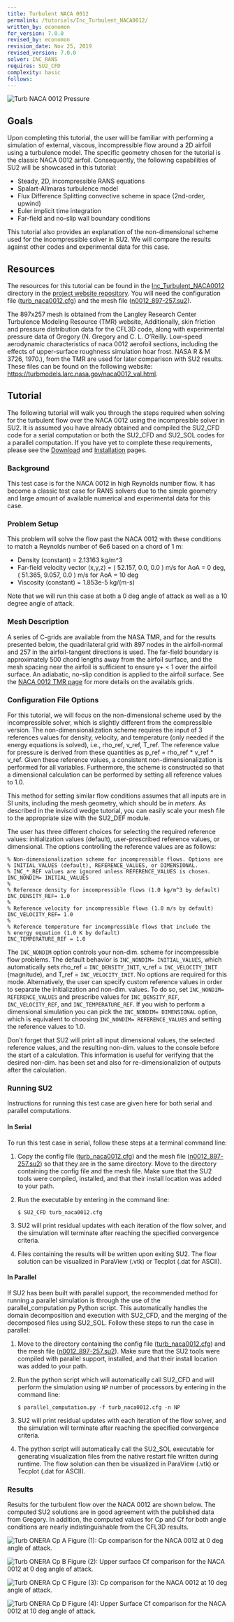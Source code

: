 ```yaml
---
title: Turbulent NACA 0012
permalink: /tutorials/Inc_Turbulent_NACA0012/
written_by: economon 
for_version: 7.0.0
revised_by: economon  
revision_date: Nov 25, 2019
revised_version: 7.0.0
solver: INC_RANS
requires: SU2_CFD
complexity: basic
follows:
---
```


![Turb NACA 0012 Pressure](../../Inc_Turbulent_NACA0012/images/n0012_cp_AoA10deg.png)

## Goals

Upon completing this tutorial, the user will be familiar with performing a simulation of external, viscous, incompressible flow around a 2D airfoil using a turbulence model. The specific geometry chosen for the tutorial is the classic NACA 0012 airfoil. Consequently, the following capabilities of SU2 will be showcased in this tutorial:
- Steady, 2D, incompressible RANS equations 
- Spalart-Allmaras turbulence model
- Flux Difference Splitting convective scheme in space (2nd-order, upwind)
- Euler implicit time integration
- Far-field and no-slip wall boundary conditions

This tutorial also provides an explanation of the non-dimensional scheme used for the incompressible solver in SU2. We will compare the results against other codes and experimental data for this case.


## Resources

The resources for this tutorial can be found in the [Inc_Turbulent_NACA0012](https://github.com/su2code/su2code.github.io/tree/master/Inc_Turbulent_NACA0012) directory in the [project website repository](https://github.com/su2code/su2code.github.io). You will need the configuration file ([turb_naca0012.cfg](../../Inc_Turbulent_NACA0012/turb_naca0012.cfg)) and the mesh file ([n0012_897-257.su2](../../Inc_Turbulent_NACA0012/n0012_897-257.su2)).

 The 897x257 mesh is obtained from the Langley Research Center Turbulence Modeling Resource (TMR) website, Additionally, skin friction and pressure distribution data for the CFL3D code, along with experimental pressure data of Gregory (N. Gregory and C. L. O’Reilly. Low-speed aerodynamic characteristics of naca 0012 aerofoil sections, including the effects
of upper-surface roughness simulation hoar frost. NASA R & M 3726, 1970.), from the TMR are used for later comparison with SU2 results. These files can be found on the following website: https://turbmodels.larc.nasa.gov/naca0012_val.html.

## Tutorial

The following tutorial will walk you through the steps required when solving for the turbulent flow over the NACA 0012 using the incompresible solver in SU2. It is assumed you have already obtained and compiled the SU2_CFD code for a serial computation or both the SU2_CFD and SU2_SOL codes for a parallel computation. If you have yet to complete these requirements, please see the [Download](/docs/Download/) and [Installation](/docs/Installation/) pages.

### Background

This test case is for the NACA 0012 in high Reynolds number flow. It has become a classic test case for RANS solvers due to the simple geometry and large amount of available numerical and experimental data for this case.

### Problem Setup

This problem will solve the flow past the NACA 0012 with these conditions to match a Reynolds number of 6e6 based on a chord of 1 m:
- Density (constant) = 2.13163 kg/m^3
- Far-field velocity vector (x,y,z) = ( 52.157, 0.0, 0.0 ) m/s for AoA = 0 deg, ( 51.365, 9.057, 0.0 ) m/s for AoA = 10 deg
- Viscosity (constant) = 1.853e-5 kg/(m-s)

Note that we will run this case at both a 0 deg angle of attack as well as a 10 degree angle of attack.

### Mesh Description

A series of C-grids are available from the NASA TMR, and for the results presented below, the quadrilateral grid with 897 nodes in the airfoil-normal and 257 in the airfoil-tangent directions is used. The far-field boundary is approximately 500 chord lengths away from the airfoil surface, and the mesh spacing near the airfoil is sufficient to ensure y+ < 1 over the airfoil surface. An adiabatic, no-slip condition is applied to the airfoil surface. See the [NACA 0012 TMR page](https://turbmodels.larc.nasa.gov/naca0012_val.html) for more details on the availabls grids.


### Configuration File Options

For this tutorial, we will focus on the non-dimensional scheme used by the incompressible solver, which is slightly different from the compressible version. The non-dimensionalization scheme requires the input of 3 references values for density, velocity, and temperature (only needed if the energy equations is solved), i.e., rho_ref, v_ref, T_ref. The reference value for pressure is derived from these quantities as p_ref = rho_ref * v_ref * v_ref. Given these reference values, a consistent non-dimensionalization is performed for all variables. Furthermore, the scheme is constructed so that a dimensional calculation can be performed by setting all reference values to 1.0.

This method for setting similar flow conditions assumes that all inputs are in SI units, including the mesh geometry, which should be in *meters*. As described in the inviscid wedge tutorial, you can easily scale your mesh file to the appropriate size with the SU2_DEF module.

The user has three different choices for selecting the required reference values: initialization values (default), user-prescribed reference values, or dimensional. The options controlling the reference values are as follows:

```
% Non-dimensionalization scheme for incompressible flows. Options are
% INITIAL_VALUES (default), REFERENCE_VALUES, or DIMENSIONAL.
% INC_*_REF values are ignored unless REFERENCE_VALUES is chosen.
INC_NONDIM= INITIAL_VALUES
%
% Reference density for incompressible flows (1.0 kg/m^3 by default)
INC_DENSITY_REF= 1.0
%
% Reference velocity for incompressible flows (1.0 m/s by default)
INC_VELOCITY_REF= 1.0
%
% Reference temperature for incompressible flows that include the
% energy equation (1.0 K by default)
INC_TEMPERATURE_REF = 1.0
```

The `INC_NONDIM` option controls your non-dim. scheme for incompressible flow problems. The default behavior is `INC_NONDIM= INITIAL_VALUES`, which automatically sets rho_ref = `INC_DENSITY_INIT`, v_ref = `INC_VELOCITY_INIT` (magnitude), and T_ref = `INC_VELOCITY_INIT`. No options are required for this mode. Alternatively, the user can specify custom reference values in order to separate the initialization and non-dim. values. To do so, set `INC_NONDIM= REFERENCE_VALUES` and prescribe values for `INC_DENSITY_REF`, `INC_VELOCITY_REF`, and `INC_TEMPERATURE_REF`. If you wish to perform a dimensional simulation you can pick the `INC_NONDIM= DIMENSIONAL` option, which is equivalent to choosing  `INC_NONDIM= REFERENCE_VALUES` and setting the reference values to 1.0.

Don't forget that SU2 will print all input dimensional values, the selected reference values, and the resulting non-dim. values to the console before the start of a calculation. This information is useful for verifying that the desired non-dim. has been set and also for re-dimensionalizion of outputs after the calculation.

### Running SU2

Instructions for running this test case are given here for both serial and parallel computations.

#### In Serial

To run this test case in serial, follow these steps at a terminal command line:
1. Copy the config file ([turb_naca0012.cfg](../../Inc_Turbulent_NACA0012/turb_naca0012.cfg)) and the mesh file ([n0012_897-257.su2](../../Inc_Turbulent_NACA0012/n0012_897-257.su2)) so that they are in the same directory. Move to the directory containing the config file and the mesh file. Make sure that the SU2 tools were compiled, installed, and that their install location was added to your path.
 2. Run the executable by entering in the command line:
      
    ```
    $ SU2_CFD turb_naca0012.cfg
    ```

 3. SU2 will print residual updates with each iteration of the flow solver, and the simulation will terminate after reaching the specified convergence criteria.
 4. Files containing the results will be written upon exiting SU2. The flow solution can be visualized in ParaView (.vtk) or Tecplot (.dat for ASCII).

#### In Parallel

If SU2 has been built with parallel support, the recommended method for running a parallel simulation is through the use of the parallel_computation.py Python script. This automatically handles the domain decomposition and execution with SU2_CFD, and the merging of the decomposed files using SU2_SOL. Follow these steps to run the case in parallel:
 1. Move to the directory containing the config file ([turb_naca0012.cfg](../../Inc_Turbulent_NACA0012/turb_naca0012.cfg)) and the mesh file ([n0012_897-257.su2](../../Inc_Turbulent_NACA0012/n0012_897-257.su2)). Make sure that the SU2 tools were compiled with parallel support, installed, and that their install location was added to your path.
 2. Run the python script which will automatically call SU2_CFD and will perform the simulation using `NP` number of processors by entering in the command line:

    ```
    $ parallel_computation.py -f turb_naca0012.cfg -n NP
    ```

 3. SU2 will print residual updates with each iteration of the flow solver, and the simulation will terminate after reaching the specified convergence criteria.
 4. The python script will automatically call the SU2_SOL executable for generating visualization files from the native restart file written during runtime. The flow solution can then be visualized in ParaView (.vtk) or Tecplot (.dat for ASCII).

### Results

Results for the turbulent flow over the NACA 0012 are shown below. The computed SU2 solutions are in good agreement with the published data from Gregory. In addition, the computed values for Cp and Cf for both angle conditions are nearly indistinguishable from the CFL3D results.
     
![Turb ONERA Cp A](../../Inc_Turbulent_NACA0012/images/n0012_cp_AoA0deg.png)
Figure (1): Cp comparison for the NACA 0012 at 0 deg angle of attack.

![Turb ONERA Cp B](../../Inc_Turbulent_NACA0012/images/n0012_cf_AoA0deg.png)
Figure (2): Upper surface Cf comparison for the NACA 0012 at 0 deg angle of attack.

![Turb ONERA Cp C](../../Inc_Turbulent_NACA0012/images/n0012_cp_AoA10deg.png)
Figure (3): Cp comparison for the NACA 0012 at 10 deg angle of attack.

![Turb ONERA Cp D](../../Inc_Turbulent_NACA0012/images/n0012_cf_AoA10deg.png)
Figure (4): Upper Surface Cf comparison for the NACA 0012 at 10 deg angle of attack.

